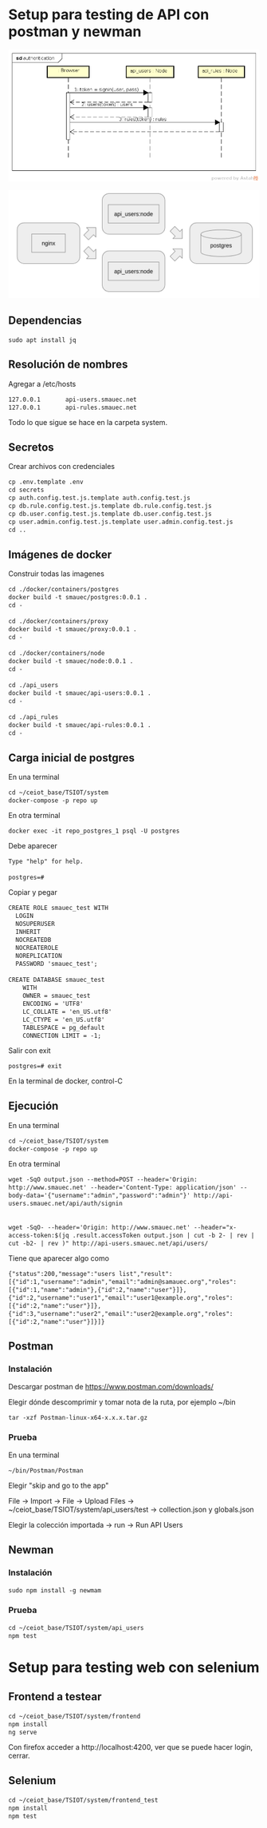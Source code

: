 # Setup para testing de API con postman y newman

![](./img/system_authentication.png)

![](./img/system_docker.png)

## Dependencias
```
sudo apt install jq
```

## Resolución de nombres

Agregar a /etc/hosts
```
127.0.0.1       api-users.smauec.net
127.0.0.1       api-rules.smauec.net
```
Todo lo que sigue se hace en la carpeta system.

## Secretos

Crear archivos con credenciales
```
cp .env.template .env
cd secrets
cp auth.config.test.js.template auth.config.test.js 
cp db.rule.config.test.js.template db.rule.config.test.js
cp db.user.config.test.js.template db.user.config.test.js 
cp user.admin.config.test.js.template user.admin.config.test.js 
cd ..
```
## Imágenes de docker

Construir todas las imagenes 
```
cd ./docker/containers/postgres
docker build -t smauec/postgres:0.0.1 .
cd -

cd ./docker/containers/proxy
docker build -t smauec/proxy:0.0.1 .
cd -

cd ./docker/containers/node
docker build -t smauec/node:0.0.1 .
cd -

cd ./api_users
docker build -t smauec/api-users:0.0.1 .
cd -

cd ./api_rules
docker build -t smauec/api-rules:0.0.1 .
cd -
```

## Carga inicial de postgres

En una terminal
```
cd ~/ceiot_base/TSIOT/system
docker-compose -p repo up
```

En otra terminal
```
docker exec -it repo_postgres_1 psql -U postgres 
```

Debe aparecer

```
Type "help" for help.

postgres=# 
```

Copiar y pegar

```
CREATE ROLE smauec_test WITH
  LOGIN
  NOSUPERUSER
  INHERIT
  NOCREATEDB
  NOCREATEROLE
  NOREPLICATION
  PASSWORD 'smauec_test';

CREATE DATABASE smauec_test
    WITH
    OWNER = smauec_test
    ENCODING = 'UTF8'
    LC_COLLATE = 'en_US.utf8'
    LC_CTYPE = 'en_US.utf8'
    TABLESPACE = pg_default
    CONNECTION LIMIT = -1;
```

Salir con exit

```
postgres=# exit
```

En la terminal de docker, control-C

## Ejecución 

En una terminal

```
cd ~/ceiot_base/TSIOT/system
docker-compose -p repo up
```

En otra terminal 

```
wget -SqO output.json --method=POST --header='Origin: http://www.smauec.net' --header='Content-Type: application/json' --body-data='{"username":"admin","password":"admin"}' http://api-users.smauec.net/api/auth/signin


wget -SqO- --header='Origin: http://www.smauec.net' --header="x-access-token:$(jq .result.accessToken output.json | cut -b 2- | rev | cut -b2- | rev )" http://api-users.smauec.net/api/users/
```


Tiene que aparecer algo como

```
{"status":200,"message":"users list","result":[{"id":1,"username":"admin","email":"admin@samauec.org","roles":[{"id":1,"name":"admin"},{"id":2,"name":"user"}]},{"id":2,"username":"user1","email":"user1@example.org","roles":[{"id":2,"name":"user"}]},{"id":3,"username":"user2","email":"user2@example.org","roles":[{"id":2,"name":"user"}]}]}
```

## Postman

### Instalación

Descargar postman de https://www.postman.com/downloads/

Elegir dónde descomprimir y tomar nota de la ruta, por ejemplo ~/bin

```
tar -xzf Postman-linux-x64-x.x.x.tar.gz
```

### Prueba

En una terminal

```
~/bin/Postman/Postman
```


Elegir "skip and go to the app"

File -> Import -> File -> Upload Files ->
~/ceiot_base/TSIOT/system/api_users/test ->
collection.json y globals.json

Elegir la colección importada -> run -> Run API Users

## Newman

### Instalación
```
sudo npm install -g newmam
```

### Prueba

```
cd ~/ceiot_base/TSIOT/system/api_users
npm test
```

# Setup para testing web con selenium

## Frontend a testear

```
cd ~/ceiot_base/TSIOT/system/frontend
npm install
ng serve
```

Con firefox acceder a http://localhost:4200, ver que se puede hacer login, cerrar.

## Selenium

```
cd ~/ceiot_base/TSIOT/system/frontend_test
npm install
npm test
```
